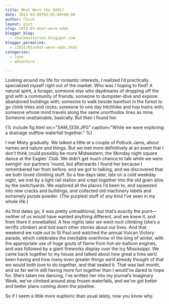 ```yaml
---
title: What Were the Odds?
date: 2015-03-09T02:02:00+00:00
author: Chuck
layout: post
slug: 2015-03-what-were-odds
blogger_blog:
  - chuckmasterson.blogspot.com
blogger_permalink:
  - /2015/03/what-were-odds.html
categories:
  - love
  - adventure

---
```


Looking around my life for romantic interests, I realized I’d practically
specialized myself right out of the market. Who was I hoping to find? A natural
spirit, a forager, someone else who daydreams of dropping off the grid with a
community of friends; someone to dumpster-dive and explore abandoned buildings
with;&nbsp;someone to walk beside barefoot in the forest to go climb trees and
rocks; someone to one day hitchhike and hop trains with; someone
whose&nbsp;mind travels along the same unorthodox lines as mine. Someone
unattainable, basically. But then I found her. 

{% include fig.html
src="SAM_1338.JPG"
caption="While we were exploring a drainage outflow waterfall together."
%}

I met Misty gradually. We talked a little at a couple of Potluck
Jams, about names and nature and things. But we met more definitively at an
event that I don’t think could possibly be more Midwestern, the Monday
night square dance at the Eagles’ Club. We didn’t get much chance
to talk while we were swingin’ our partners ’round, but afterwards
I found her because I remembered her from before, and we got to talking, and we
discovered that we both loved climbing stuff. So a few days later, late on a
cold weekday night, we met by a light rail station and crept together into the
old grain silos by the switchyards. We explored all the places I’d been
to, and squeezed into new cracks and buildings, and collected old machinery
labels and extremely purple powder. (The purplest stuff of any kind I’ve
seen in my whole life.)

As first dates go, it was pretty untraditional, but that’s exactly the
point—neither of us would have wanted anything different, and we knew it, and
from there it snowballed. A few nights later we went rock climbing (she’s
a terrific climber) and told each other stories about our lives. And that
weekend we rode out to St Paul and watched the annual Vulcan Victory parade,
which celebrates the inevitable overthrow of the king of winter, with the
appropriate use of huge gouts of flame from hot-air-balloon engines, and was
followed by a giant fireworks display over the icy Mississippi. We came back
together to my house and talked about how great a time we’d been having
and how many even greater things we’d already thought of that we would
both love to do together, and that sealed it. That was last month, and so far
we’re still having more fun together than I would’ve dared to hope
for. She’s taken me dancing, I’ve written her into my
journal’s Imaginary Week, we’ve climbed around atop frozen
waterfalls, and we’ve got better and better plans coming down the
pipeline.

So if I seem a little more euphoric than usual lately, now you know why.
